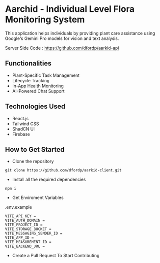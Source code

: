 # Aarchid - Individual Level Flora Monitoring System 

This application helps individuals by providing plant care assistance using Google's Gemini Pro models for vision and text analysis.

Server Side Code : https://github.com/dfordp/aarkid-api

## Functionalities

- Plant-Specific Task Management
- Lifecycle Tracking
- In-App Health Monitoring
- AI-Powered Chat Support

## Technologies Used

- React.js
- Tailwind CSS
- ShadCN UI
- Firebase



## How to Get Started

- Clone the repository 

```
git clone https://github.com/dfordp/aarkid-client.git
```

- Install all the required dependencies

```
npm i 
```



- Get Enviroment Variables

.env.example
```
VITE_API_KEY = 
VITE_AUTH_DOMAIN = 
VITE_PROJECT_ID = 
VITE_STORAGE_BUCKET = 
VITE_MESSAGING_SENDER_ID = 
VITE_APP_ID =
VITE_MEASUREMENT_ID =
VITE_BACKEND_URL = 
```

- Create a Pull Request To Start Contributing 
